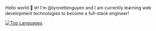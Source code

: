 Hello world :wave: :globe_with_meridians:! I'm @lynnettenguyen and I am currently learning web development technologies to become a full-stack engineer!

[![Top Languages](https://github-readme-stats.vercel.app/api/top-langs/?username=lynnettenguyen&langs_count=8&layout=compact&theme=radical)](https://github.com/lynnettenguyen/github-readme-stats)
